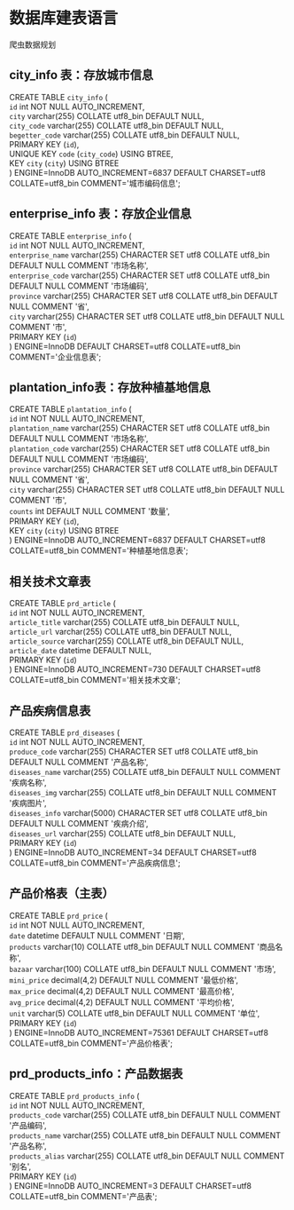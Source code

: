 # 数据库建表语言
爬虫数据规划

## city_info 表：存放城市信息
CREATE TABLE `city_info` (  
  `id` int NOT NULL AUTO_INCREMENT,  
  `city` varchar(255) COLLATE utf8_bin DEFAULT NULL,  
  `city_code` varchar(255) COLLATE utf8_bin DEFAULT NULL,  
  `begetter_code` varchar(255) COLLATE utf8_bin DEFAULT NULL,  
  PRIMARY KEY (`id`),  
  UNIQUE KEY `code` (`city_code`) USING BTREE,  
  KEY `city` (`city`) USING BTREE  
) ENGINE=InnoDB AUTO_INCREMENT=6837 DEFAULT CHARSET=utf8 COLLATE=utf8_bin COMMENT='城市编码信息';  


## enterprise_info 表：存放企业信息
CREATE TABLE `enterprise_info` (  
  `id` int NOT NULL AUTO_INCREMENT,  
  `enterprise_name` varchar(255) CHARACTER SET utf8 COLLATE utf8_bin DEFAULT NULL COMMENT '市场名称',  
  `enterprise_code` varchar(255) CHARACTER SET utf8 COLLATE utf8_bin DEFAULT NULL COMMENT '市场编码',  
  `province` varchar(255) CHARACTER SET utf8 COLLATE utf8_bin DEFAULT NULL COMMENT '省',  
  `city` varchar(255) CHARACTER SET utf8 COLLATE utf8_bin DEFAULT NULL COMMENT '市',  
  PRIMARY KEY (`id`)  
) ENGINE=InnoDB DEFAULT CHARSET=utf8 COLLATE=utf8_bin COMMENT='企业信息表';  


## plantation_info表：存放种植基地信息
CREATE TABLE `plantation_info` (  
  `id` int NOT NULL AUTO_INCREMENT,  
  `plantation_name` varchar(255) CHARACTER SET utf8 COLLATE utf8_bin DEFAULT NULL COMMENT '市场名称',  
  `plantation_code` varchar(255) CHARACTER SET utf8 COLLATE utf8_bin DEFAULT NULL COMMENT '市场编码',  
  `province` varchar(255) CHARACTER SET utf8 COLLATE utf8_bin DEFAULT NULL COMMENT '省',  
  `city` varchar(255) CHARACTER SET utf8 COLLATE utf8_bin DEFAULT NULL COMMENT '市',  
  `counts` int DEFAULT NULL COMMENT '数量',  
  PRIMARY KEY (`id`),  
  KEY `city` (`city`) USING BTREE  
) ENGINE=InnoDB AUTO_INCREMENT=6837 DEFAULT CHARSET=utf8 COLLATE=utf8_bin COMMENT='种植基地信息表';  


## 相关技术文章表
CREATE TABLE `prd_article` (  
  `id` int NOT NULL AUTO_INCREMENT,  
  `article_title` varchar(255) COLLATE utf8_bin DEFAULT NULL,  
  `article_url` varchar(255) COLLATE utf8_bin DEFAULT NULL,  
  `article_source` varchar(255) COLLATE utf8_bin DEFAULT NULL,  
  `article_date` datetime DEFAULT NULL,  
  PRIMARY KEY (`id`)  
) ENGINE=InnoDB AUTO_INCREMENT=730 DEFAULT CHARSET=utf8 COLLATE=utf8_bin COMMENT='相关技术文章';  

## 产品疾病信息表
CREATE TABLE `prd_diseases` (  
  `id` int NOT NULL AUTO_INCREMENT,  
  `produce_code` varchar(255) CHARACTER SET utf8 COLLATE utf8_bin DEFAULT NULL COMMENT '产品名称',  
  `diseases_name` varchar(255) COLLATE utf8_bin DEFAULT NULL COMMENT '疾病名称',  
  `diseases_img` varchar(255) COLLATE utf8_bin DEFAULT NULL COMMENT '疾病图片',  
  `diseases_info` varchar(5000) CHARACTER SET utf8 COLLATE utf8_bin DEFAULT NULL COMMENT '疾病介绍',  
  `diseases_url` varchar(255) COLLATE utf8_bin DEFAULT NULL,  
  PRIMARY KEY (`id`)  
) ENGINE=InnoDB AUTO_INCREMENT=34 DEFAULT CHARSET=utf8 COLLATE=utf8_bin COMMENT='产品疾病信息';  

## 产品价格表（主表）
CREATE TABLE `prd_price` (  
  `id` int NOT NULL AUTO_INCREMENT,  
  `date` datetime DEFAULT NULL COMMENT '日期',  
  `products` varchar(10) COLLATE utf8_bin DEFAULT NULL COMMENT '商品名称',  
  `bazaar` varchar(100) COLLATE utf8_bin DEFAULT NULL COMMENT '市场',  
  `mini_price` decimal(4,2) DEFAULT NULL COMMENT '最低价格',  
  `max_price` decimal(4,2) DEFAULT NULL COMMENT '最高价格',  
  `avg_price` decimal(4,2) DEFAULT NULL COMMENT '平均价格',  
  `unit` varchar(5) COLLATE utf8_bin DEFAULT NULL COMMENT '单位',  
  PRIMARY KEY (`id`)  
) ENGINE=InnoDB AUTO_INCREMENT=75361 DEFAULT CHARSET=utf8 COLLATE=utf8_bin COMMENT='产品价格表';  


## prd_products_info：产品数据表
CREATE TABLE `prd_products_info` (  
  `id` int NOT NULL AUTO_INCREMENT,  
  `products_code` varchar(255) COLLATE utf8_bin DEFAULT NULL COMMENT '产品编码',  
  `products_name` varchar(255) COLLATE utf8_bin DEFAULT NULL COMMENT '产品名称',  
  `products_alias` varchar(255) COLLATE utf8_bin DEFAULT NULL COMMENT '别名',  
  PRIMARY KEY (`id`)  
) ENGINE=InnoDB AUTO_INCREMENT=3 DEFAULT CHARSET=utf8 COLLATE=utf8_bin COMMENT='产品表';  
  








